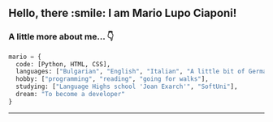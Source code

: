 <h2> Hello, there :smile: I am Mario Lupo Ciaponi!</h2>

### A little more about me... :point_down:

```python
mario = {
  code: [Python, HTML, CSS],
  languages: ["Bulgarian", "English", "Italian", "A little bit of German"]
  hobby: ["programming", "reading", "going for walks"],
  studying: ["Language Highs school 'Joan Exarch'", "SoftUni"],
  dream: "To become a developer"
}
```
---
